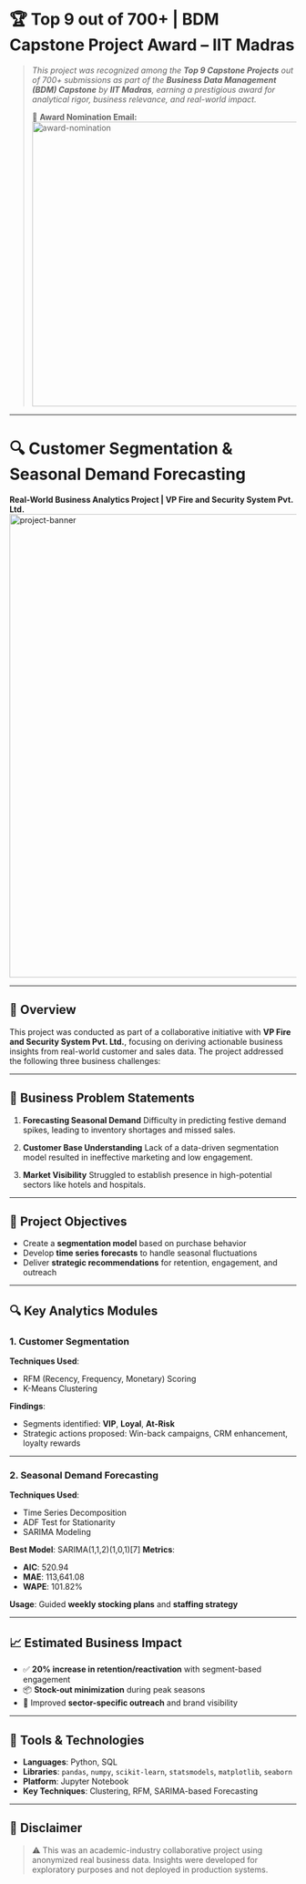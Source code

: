 # 🏆 **Top 9 out of 700+ | BDM Capstone Project Award – IIT Madras**

> *This project was recognized among the **Top 9 Capstone Projects** out of 700+ submissions as part of the **Business Data Management (BDM) Capstone** by **IIT Madras**, earning a prestigious award for analytical rigor, business relevance, and real-world impact.*
>
> 📩 **Award Nomination Email:** <img width="500" alt="award-nomination" src="https://github.com/user-attachments/assets/3f94a13a-9c32-4b3d-b0fc-ed76d87fafdf.png" />

---

# 🔍 Customer Segmentation & Seasonal Demand Forecasting

**Real-World Business Analytics Project | VP Fire and Security System Pvt. Ltd.** <img width="814" alt="project-banner" src="https://github.com/user-attachments/assets/ba3821d0-d8a5-49b1-bea5-6ce0e3402653" />

---

## 📌 Overview

This project was conducted as part of a collaborative initiative with **VP Fire and Security System Pvt. Ltd.**, focusing on deriving actionable business insights from real-world customer and sales data. The project addressed the following three business challenges:

---

## 🧩 Business Problem Statements

1. **Forecasting Seasonal Demand**
   Difficulty in predicting festive demand spikes, leading to inventory shortages and missed sales.

2. **Customer Base Understanding**
   Lack of a data-driven segmentation model resulted in ineffective marketing and low engagement.

3. **Market Visibility**
   Struggled to establish presence in high-potential sectors like hotels and hospitals.

---

## 🎯 Project Objectives

* Create a **segmentation model** based on purchase behavior
* Develop **time series forecasts** to handle seasonal fluctuations
* Deliver **strategic recommendations** for retention, engagement, and outreach

---

## 🔍 Key Analytics Modules

### 1. Customer Segmentation

**Techniques Used**:

* RFM (Recency, Frequency, Monetary) Scoring
* K-Means Clustering

**Findings**:

* Segments identified: **VIP**, **Loyal**, **At-Risk**
* Strategic actions proposed: Win-back campaigns, CRM enhancement, loyalty rewards

---

### 2. Seasonal Demand Forecasting

**Techniques Used**:

* Time Series Decomposition
* ADF Test for Stationarity
* SARIMA Modeling

**Best Model**: SARIMA(1,1,2)(1,0,1)\[7]
**Metrics**:

* **AIC**: 520.94
* **MAE**: 113,641.08
* **WAPE**: 101.82%

**Usage**: Guided **weekly stocking plans** and **staffing strategy**

---

## 📈 Estimated Business Impact

* ✅ **20% increase in retention/reactivation** with segment-based engagement
* 📦 **Stock-out minimization** during peak seasons
* 📣 Improved **sector-specific outreach** and brand visibility

---

## 🧰 Tools & Technologies

* **Languages**: Python, SQL
* **Libraries**: `pandas`, `numpy`, `scikit-learn`, `statsmodels`, `matplotlib`, `seaborn`
* **Platform**: Jupyter Notebook
* **Key Techniques**: Clustering, RFM, SARIMA-based Forecasting

---

## 📌 Disclaimer

> ⚠️ This was an academic-industry collaborative project using anonymized real business data.
> Insights were developed for exploratory purposes and not deployed in production systems.

